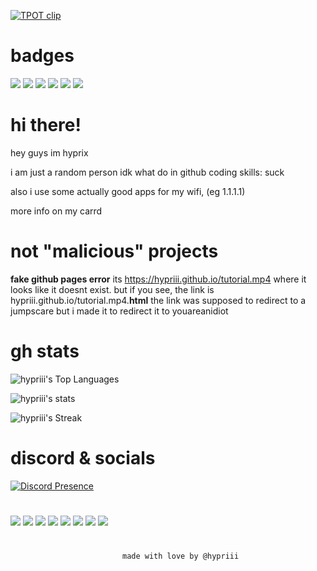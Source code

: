 [![TPOT clip](https://github.com/hypriii/hypriii/blob/main/src/7N7CwvC5XylmNCIi.gif)](https://bfdi.tv)

# badges

![](https://komarev.com/ghpvc/?username=hypriii) ![](https://img.shields.io/badge/tpot-enjoyer-green) ![](https://img.shields.io/badge/short_ass-guy-green) ![](https://img.shields.io/badge/inactive-person-red) ![](https://img.shields.io/badge/teardrop-addict-blue) ![](https://img.shields.io/badge/sigma-boy-pink)

# hi there!
hey guys im hyprix

i am just a random person
idk what do in github
coding skills: suck

also i use some actually good apps for my wifi, (eg 1.1.1.1)

more info on my carrd

# not "malicious" projects

**fake github pages error**
its https://hypriii.github.io/tutorial.mp4
where it looks like it doesnt exist. but if you see, the link is hypriii.github.io/tutorial.mp4.**html**
the link was supposed to redirect to a jumpscare but i made it to redirect it to youareanidiot

# gh stats

![hypriii's Top Languages](https://github-readme-stats.vercel.app/api/top-langs/?username=hypriii&theme=tokyonight&show_icons=true&hide_border=true&layout=compact)

![hypriii's stats](https://github-readme-stats.vercel.app/api?username=hypriii&theme=tokyonight&show_icons=true&hide_border=true&count_private=true)

![hypriii's Streak](https://github-readme-streak-stats.herokuapp.com/?user=hypriii&theme=tokyonight&hide_border=true)

# discord & socials
[![Discord Presence](https://lanyard.cnrad.dev/api/1251097782580940917)](https://discord.com/users/1251097782580940917) 
# 

[![](https://img.shields.io/badge/Bluesky-1185FE?style=for-the-badge&logo=Bluesky&logoColor=white)](https://is.gd/SN8ycz) [![](https://img.shields.io/badge/YouTube-FF0000?style=for-the-badge&logo=YouTube&logoColor=white)](https://is.gd/x72uio) [![](https://img.shields.io/badge/X-000000?style=for-the-badge&logo=X&logoColor=white)](https://x.com/tidalwavebyoni) [![](https://img.shields.io/badge/Carrd-3B467F?style=for-the-badge&logo=Carrd&logoColor=white)](https://hypriii.github.io/aboutme) [![](https://img.shields.io/badge/Roblox-000000?style=for-the-badge&logo=Roblox&logoColor=white)](https://is.gd/1qjYl0) [![](https://img.shields.io/badge/Website-FFFFF?style=for-the-badge&logo=&logoColor=white)](https://hypriii.github.io) [![](https://img.shields.io/badge/Steam-000000?style=for-the-badge&logo=Steam&logoColor=white)](https://steamcommunity.com/id/hyprii/) [![](https://img.shields.io/badge/Straw.Page-FF0000?style=for-the-badge&logo=strawpage&logoColor=white)](https://hyprixsinfo.straw.page)

#

                             made with love by @hypriii
